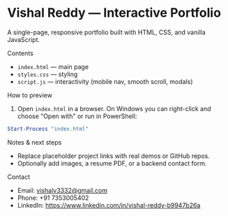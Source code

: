 # Vishal Reddy — Interactive Portfolio

A single-page, responsive portfolio built with HTML, CSS, and vanilla JavaScript.

Contents
- `index.html` — main page
- `styles.css` — styling
- `script.js` — interactivity (mobile nav, smooth scroll, modals)

How to preview
1. Open `index.html` in a browser. On Windows you can right-click and choose "Open with" or run in PowerShell:

```powershell
Start-Process "index.html"
```

Notes & next steps
- Replace placeholder project links with real demos or GitHub repos.
- Optionally add images, a resume PDF, or a backend contact form.

Contact
- Email: vishalv3332@gmail.com
- Phone: +91 7353005402
- LinkedIn: https://www.linkedin.com/in/vishal-reddy-b9947b26a
